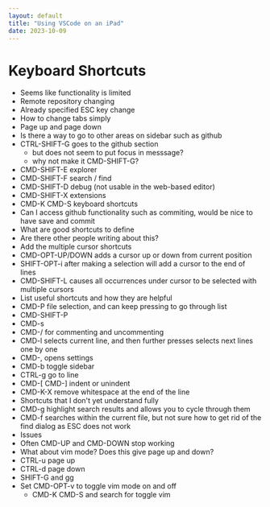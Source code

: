 ```yaml
---
layout: default
title: "Using VSCode on an iPad"
date: 2023-10-09
---
```


# Keyboard Shortcuts

- Seems like functionality is limited
- Remote repository changing
- Already specified ESC key change
- How to change tabs simply
- Page up and page down
- Is there a way to go to other areas on sidebar such as github
- CTRL-SHIFT-G goes to the github section
    - but does not seem to put focus in messsage?
    - why not make it CMD-SHIFT-G?
- CMD-SHIFT-E explorer
- CMD-SHIFT-F search / find
- CMD-SHIFT-D debug (not usable in the web-based editor)
- CMD-SHIFT-X extensions
- CMD-K CMD-S keyboard shortcuts
- Can I access github functionality such as commiting, would be nice to have save and commit
- What are good shortcuts to define
- Are there other people writing about this?
- Add the multiple cursor shortcuts
- CMD-OPT-UP/DOWN adds a cursor up or down from current position
- SHIFT-OPT-i after making a selection will add a cursor to the end of lines
- CMD-SHIFT-L causes all occurrences under cursor to be selected with multiple cursors
- List useful shortcuts and how they are helpful
- CMD-P file selection, and can keep pressing to go through list
- CMD-SHIFT-P
- CMD-s
- CMD-/ for commenting and uncommenting
- CMD-l selects current line, and then further presses selects next lines one by one
- CMD-, opens settings
- CMD-b toggle sidebar
- CTRL-g go to line
- CMD-[ CMD-] indent or unindent
- CMD-K-X remove whitespace at the end of the line
- Shortcuts that I don't yet understand fully
- CMD-g highlight search results and allows you to cycle through them
- CMD-f searches within the current file, but not sure how to get rid of the find dialog as ESC does not work
- Issues
- Often CMD-UP and CMD-DOWN stop working
- What about vim mode? Does this give page up and down?
- CTRL-u page up
- CTRL-d page down
- SHIFT-G and gg
- Set CMD-OPT-v to toggle vim mode on and off
    - CMD-K CMD-S and search for toggle vim

